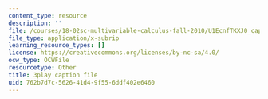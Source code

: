 ```yaml
---
content_type: resource
description: ''
file: /courses/18-02sc-multivariable-calculus-fall-2010/U1EcnfTKXJ0_captions.vtt
file_type: application/x-subrip
learning_resource_types: []
license: https://creativecommons.org/licenses/by-nc-sa/4.0/
ocw_type: OCWFile
resourcetype: Other
title: 3play caption file
uid: 762b7d7c-5626-41d4-9f55-6ddf402e6460
---
```

